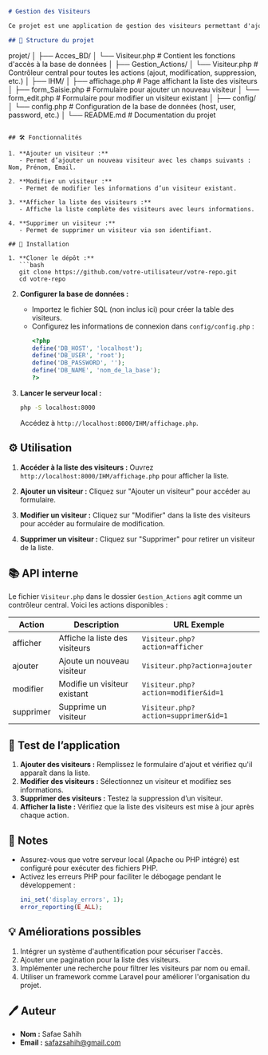 ```markdown
# Gestion des Visiteurs

Ce projet est une application de gestion des visiteurs permettant d'ajouter, modifier, afficher, et supprimer des informations dans une base de données. L'application utilise PHP pour la logique côté serveur et suit une architecture modulaire.

## 📁 Structure du projet

```
projet/
│
├── Acces_BD/
│   └── Visiteur.php          # Contient les fonctions d'accès à la base de données
│
├── Gestion_Actions/
│   └── Visiteur.php          # Contrôleur central pour toutes les actions (ajout, modification, suppression, etc.)
│
├── IHM/
│   ├── affichage.php         # Page affichant la liste des visiteurs
│   ├── form_Saisie.php       # Formulaire pour ajouter un nouveau visiteur
│   └── form_edit.php         # Formulaire pour modifier un visiteur existant
│
├── config/
│   └── config.php            # Configuration de la base de données (host, user, password, etc.)
│
└── README.md                 # Documentation du projet
```

## 🛠️ Fonctionnalités

1. **Ajouter un visiteur :**
   - Permet d’ajouter un nouveau visiteur avec les champs suivants : Nom, Prénom, Email.

2. **Modifier un visiteur :**
   - Permet de modifier les informations d’un visiteur existant.

3. **Afficher la liste des visiteurs :**
   - Affiche la liste complète des visiteurs avec leurs informations.

4. **Supprimer un visiteur :**
   - Permet de supprimer un visiteur via son identifiant.

## 🚀 Installation

1. **Cloner le dépôt :**
   ```bash
   git clone https://github.com/votre-utilisateur/votre-repo.git
   cd votre-repo
   ```

2. **Configurer la base de données :**
   - Importez le fichier SQL (non inclus ici) pour créer la table des visiteurs.
   - Configurez les informations de connexion dans `config/config.php` :
     ```php
     <?php
     define('DB_HOST', 'localhost');
     define('DB_USER', 'root');
     define('DB_PASSWORD', '');
     define('DB_NAME', 'nom_de_la_base');
     ?>
     ```

3. **Lancer le serveur local :**
   ```bash
   php -S localhost:8000
   ```
   Accédez à `http://localhost:8000/IHM/affichage.php`.

## ⚙️ Utilisation

1. **Accéder à la liste des visiteurs :**
   Ouvrez `http://localhost:8000/IHM/affichage.php` pour afficher la liste.

2. **Ajouter un visiteur :**
   Cliquez sur "Ajouter un visiteur" pour accéder au formulaire.

3. **Modifier un visiteur :**
   Cliquez sur "Modifier" dans la liste des visiteurs pour accéder au formulaire de modification.

4. **Supprimer un visiteur :**
   Cliquez sur "Supprimer" pour retirer un visiteur de la liste.

## 📚 API interne

Le fichier `Visiteur.php` dans le dossier `Gestion_Actions` agit comme un contrôleur central. Voici les actions disponibles :

| Action      | Description                     | URL Exemple                          |
|-------------|---------------------------------|---------------------------------------|
| afficher    | Affiche la liste des visiteurs  | `Visiteur.php?action=afficher`       |
| ajouter     | Ajoute un nouveau visiteur      | `Visiteur.php?action=ajouter`        |
| modifier    | Modifie un visiteur existant    | `Visiteur.php?action=modifier&id=1`  |
| supprimer   | Supprime un visiteur            | `Visiteur.php?action=supprimer&id=1` |

## 🧪 Test de l’application

1. **Ajouter des visiteurs :** Remplissez le formulaire d'ajout et vérifiez qu'il apparaît dans la liste.
2. **Modifier des visiteurs :** Sélectionnez un visiteur et modifiez ses informations.
3. **Supprimer des visiteurs :** Testez la suppression d’un visiteur.
4. **Afficher la liste :** Vérifiez que la liste des visiteurs est mise à jour après chaque action.

## 📌 Notes

- Assurez-vous que votre serveur local (Apache ou PHP intégré) est configuré pour exécuter des fichiers PHP.
- Activez les erreurs PHP pour faciliter le débogage pendant le développement :
  ```php
  ini_set('display_errors', 1);
  error_reporting(E_ALL);
  ```

## 💡 Améliorations possibles

1. Intégrer un système d'authentification pour sécuriser l'accès.
2. Ajouter une pagination pour la liste des visiteurs.
3. Implémenter une recherche pour filtrer les visiteurs par nom ou email.
4. Utiliser un framework comme Laravel pour améliorer l'organisation du projet.

## 🖊️ Auteur

- **Nom :** Safae Sahih
- **Email :** safazsahih@gmail.com
```
